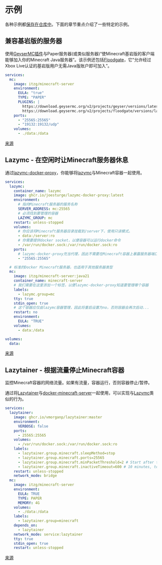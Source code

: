 # 示例

各种示例都[保存在仓库中](https://github.com/itzg/docker-minecraft-server/tree/master/examples)。下面的章节重点介绍了一些特定的示例。

## 兼容基岩版的服务器

使用[GeyserMC插件](https://geysermc.org/)与Paper服务器(或类似服务器)“使Minecraft基岩版的客户端能够加入你的Minecraft Java服务器”。该示例还包括[Floodgate](https://wiki.geysermc.org/floodgate/)，它“允许经过Xbox Live认证的基岩版用户无需Java版账户即可加入”。

```yaml
services:
  mc:
    image: itzg/minecraft-server
    environment:
      EULA: "true"
      TYPE: "PAPER"
      PLUGINS: |
        https://download.geysermc.org/v2/projects/geyser/versions/latest/builds/latest/downloads/spigot
        https://download.geysermc.org/v2/projects/floodgate/versions/latest/builds/latest/downloads/spigot
    ports:
      - "25565:25565"
      - "19132:19132/udp"
    volumes:
      - ./data:/data
```

[来源](https://github.com/itzg/docker-minecraft-server/blob/master/examples/geyser/docker-compose.yml)

## Lazymc - 在空闲时让Minecraft服务器休息

通过[lazymc-docker-proxy](https://github.com/joesturge/lazymc-docker-proxy)，你能够将[lazymc](https://github.com/timvisee/lazymc)与Minecraft容器一起使用。

```yaml
services:
  lazymc:
    container_name: lazymc
    image: ghcr.io/joesturge/lazymc-docker-proxy:latest
    environment:
      # 指向Minecraft服务器的服务名称
      SERVER_ADDRESS: mc:25565
      # 必须找到要管理的容器
      LAZYMC_GROUP: mc
    restart: unless-stopped
    volumes:
      # 你应该将Minecraft服务器目录挂载到/server下，使用只读模式。
      - data:/server:ro
      # 你需要提供docker socket，以便容器可以运行docker命令
      - /var/run/docker.sock:/var/run/docker.sock:ro
    ports:
      # lazymc-docker-proxy充当代理，因此不需要在Minecraft容器上暴露服务器端口
      - "25565:25565"

  # 标准的Docker Minecraft服务器，也适用于其他服务器类型
  mc:
    image: itzg/minecraft-server:java21
    container_name: minecraft-server
    # 我们需要在这里添加一个标签，以便lazymc-docker-proxy知道要管理哪个容器
    labels:
      - lazymc.group=mc
    tty: true
    stdin_open: true
    # 这个容器应仅由lazymc容器管理，因此将重启设置为no，否则容器会再次启动...
    restart: no
    environment:
      EULA: "TRUE"
    volumes:
      - data:/data

volumes:
  data:
```
[来源](https://github.com/joesturge/lazymc-docker-proxy/blob/master/docker-compose.yaml)

## Lazytainer - 根据流量停止Minecraft容器

监控Minecraft容器的网络流量。如果有流量，容器运行，否则容器停止/暂停。

通过将[Lazytainer](https://github.com/vmorganp/Lazytainer)与[docker-minecraft-server](https://github.com/itzg/docker-minecraft-server)一起使用，可以实现与[Lazymc](https://github.com/timvisee/lazymc)类似的行为。

```yaml
services:
  lazytainer:
    image: ghcr.io/vmorganp/lazytainer:master
    environment:
      VERBOSE: false
    ports:
      - 25565:25565
    volumes:
      - /var/run/docker.sock:/var/run/docker.sock:ro
    labels:
      - lazytainer.group.minecraft.sleepMethod=stop
      - lazytainer.group.minecraft.ports=25565
      - lazytainer.group.minecraft.minPacketThreshold=2 # Start after two incomming packets
      - lazytainer.group.minecraft.inactiveTimeout=600 # 10 minutes, to allow the server to bootstrap. You can probably make this lower later if you want.
    restart: unless-stopped
    network_mode: bridge
  mc:
    image: itzg/minecraft-server
    environment:
      EULA: TRUE
      TYPE: PAPER
      MEMORY: 4G
    volumes:
      - ./data:/data
    labels:
      - lazytainer.group=minecraft
    depends_on:
      - lazytainer
    network_mode: service:lazytainer
    tty: true
    stdin_open: true
    restart: unless-stopped
```
[来源](https://github.com/itzg/docker-minecraft-server/blob/master/examples/lazytainer/docker-compose.yml)